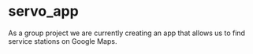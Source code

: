 # servo_app
As a group project we are currently creating an app that allows us to find service stations on Google Maps.
